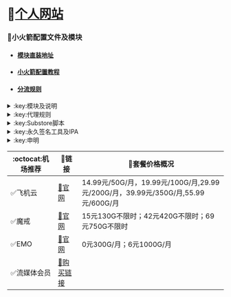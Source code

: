 
# 🔔[个人网站](https://whatshub.top)
### :rocket:小火箭配置文件及模块    
* #### [模块直装地址](https://whatshub.top/shadowrocket)
* #### [小火箭配置教程](https://whatshub.top/manual)
* #### [分流规则](https://whatshub.top/rule)
<details>
   <summary>:key:模块及说明</summary>    
   
* #### :bell::bell::bell:小火箭模块建议搭配[基础配置文件](https://whatshub.top/config/shadowrocket_basic.conf)使用，避免冗余  
* #### ！！！若某个模块时而生效时而失效，请检查其他模块的主机名前是否添加了%APPEND%，没有添加会导致导致其他模块失效。本仓库模块均添加了%APPEND%



  
|:octocat:模块|:link:链接|:pushpin:说明|
|--|--|--|
|:white_check_mark:4in1|[:link:链接地址](https://whatshub.top/module/4in1.module)|模块合集
|:white_check_mark:去广告|[:link:链接地址](https://whatshub.top/module/startingad.module)|去广告
|:white_check_mark:去广告mix|[:link:链接地址](https://whatshub.top/module/adultra.module)|去广告mix
|:white_check_mark:去广告mix+|[:link:链接地址](https://whatshub.top/module/adultraplus.module)|去广告mix+
|:white_check_mark:accuweather解锁|[:link:链接地址](https://whatshub.top/module/accu.module)|天气app
|:white_check_mark:alarmy|[:link:链接地址](https://whatshub.top/module/alarmy.module)|使命闹钟
|:white_check_mark:aloha|[:link:链接地址](https://whatshub.top/module/aloha.module)|VPN隐私浏览器
|:white_check_mark:爱美剧|[:link:链接地址](https://whatshub.top/module/amj.module)|影视app 去广告+解锁部分会员功能
|:white_check_mark:Background Eraser|[:link:链接地址](https://whatshub.top/module/aosoft.module)|抠图app
|:white_check_mark:appraven|[:link:链接地址](https://whatshub.top/module/appraven.module)|应用市场
|:white_check_mark:audiomack|[:link:链接地址](https://whatshub.top/module/audiomack.module)|音乐相关app
|:white_check_mark:b612相机|[:link:链接地址](https://whatshub.top/module/b612.module)|相机编辑app
|:white_check_mark:百度云倍速|[:link:链接地址](https://whatshub.top/module/baiducloud.sgmodule)|百度云倍率播放
|:white_check_mark:白描|[:link:链接地址](https://whatshub.top/module/baimiao.module)|OCR扫描app
|:white_check_mark:bazaart|[:link:链接地址](https://whatshub.top/module/bazaart.module)|照片编辑
|:white_check_mark:布丁锁屏|[:link:链接地址](https://whatshub.top/module/bdsp.module)|桌面美化类
|:white_check_mark:bedtime fan|[:link:链接地址](https://whatshub.top/module/bedtime-fan.module)|助眠app
|:white_check_mark:bilibili HD|[:link:链接地址](https://whatshub.top/module/bili.module)|哔哩高清解锁
|:white_check_mark:bilibili NoAD|[:link:链接地址](https://whatshub.top/module/biliad.module)|bilibili去广告
|:white_check_mark:波点音乐|[:link:链接地址](https://whatshub.top/module/Bodian.module)|波点音乐去广告
|:white_check_mark:BOOM|[:link:链接地址](https://whatshub.top/module/boom.module)|音乐均衡器
|:white_check_mark:boxjs|[:link:链接地址](https://whatshub.top/module/boxjs.sgmodule)|含签到脚本
|:white_check_mark:财新文章解锁|[:link:链接地址](https://whatshub.top/module/caixin.module)|财新会员
|:white_check_mark:彩云天气|[:link:链接地址](https://whatshub.top/module/caiyun.module)|彩云天气SVIP
|:white_check_mark:计算器HD|[:link:链接地址](https://whatshub.top/module/calculator.module)|计算器HD会员
|:white_check_mark:扫描全能王|[:link:链接地址](https://whatshub.top/module/camscanner.sgmodule)|扫描全能王会员
|:white_check_mark:克拉壁纸|[:link:链接地址](https://whatshub.top/module/clarity.module)|桌面美化类
|:white_check_mark:colorwidgets|[:link:链接地址](https://whatshub.top/module/colorwidgets.module)|桌面小组件
|:white_check_mark:dailyyoga|[:link:链接地址](https://whatshub.top/module/dailyyoga.module)|每日瑜伽
|:white_check_mark:大蓝鲸|[:link:链接地址](https://whatshub.top/module/dalanjing.module)|视听互动
|:white_check_mark:darkroom|[:link:链接地址](https://whatshub.top/module/darkroom.module)|照片编辑
|:white_check_mark:读书笔记|[:link:链接地址](https://whatshub.top/module/dsbj.module)|笔记类
|:white_check_mark:第一弹|[:link:链接地址](https://whatshub.top/module/dyd.module)|二次元游戏综合社区
|:white_check_mark:儿哥点点|[:link:链接地址](https://whatshub.top/module/egdd.module)|幼儿类
|:white_check_mark:ellabook|[:link:链接地址](https://whatshub.top/module/ellabook.module)|幼儿类
|:white_check_mark:emby|[:link:链接地址](https://whatshub.top/module/emby.sgmodule)|Emby解锁
|:white_check_mark:emmo|[:link:链接地址](https://whatshub.top/module/emmo.module)|笔记类
|:white_check_mark:fabulous|[:link:链接地址](https://whatshub.top/module/fabulous.module)|健康类
|:white_check_mark:番茄小说|[:link:链接地址](https://whatshub.top/module/fanqie.module)|番茄小说去广告
|:white_check_mark:fantastical|[:link:链接地址](https://whatshub.top/module/fantastical.module)|日历类
|:white_check_mark:fimo|[:link:链接地址](https://whatshub.top/module/fimo.module)|相机类
|:white_check_mark:grammarly|[:link:链接地址](https://whatshub.top/module/grammarly.module)|外语类
|:white_check_mark:grow|[:link:链接地址](https://whatshub.top/module/grow.module)|健康类
|:white_check_mark:烘焙小屋|[:link:链接地址](https://whatshub.top/module/hbxw.module)|食谱类
|:white_check_mark:京东历史价格|[:link:链接地址](https://whatshub.top/module/HistoryPrice.sgmodule)|展开商品名查看历史价格
|:white_check_mark:海豚记账本|[:link:链接地址](https://whatshub.top/module/htjzb.module)|账目类
|:white_check_mark:hyperweb|[:link:链接地址](https://whatshub.top/module/hyperweb.module)|多合一浏览器扩展
|:white_check_mark:ilovepdf|[:link:链接地址](https://whatshub.top/module/ilovepdf.module)|PDF编辑
|:white_check_mark:imuseum|[:link:链接地址](https://whatshub.top/module/imuseum.module)|艺术类
|:white_check_mark:invideo|[:link:链接地址](https://whatshub.top/module/invideo.module)|视频编辑
|:white_check_mark:jibjab|[:link:链接地址](https://whatshub.top/module/jibjab.module)|图片恶搞
|:white_check_mark:句读|[:link:链接地址](https://whatshub.top/module/judou.module)|文学类
|:white_check_mark:kika|[:link:链接地址](https://whatshub.top/module/kika.module)|输入法
|:white_check_mark:酷我音乐|[:link:链接地址](https://whatshub.top/module/kuwo-unlock.sgmodule)|酷我音乐解锁
|:white_check_mark:lightroom|[:link:链接地址](https://whatshub.top/module/lightroom.module)|照片编辑
|:white_check_mark:流利说·阅读|[:link:链接地址](https://whatshub.top/module/lls.module)|外语类
|:white_check_mark:螺蛳大语文|[:link:链接地址](https://whatshub.top/module/lsdyw.module)|学习类
|:white_check_mark:免耽漫画|[:link:链接地址](https://whatshub.top/module/mdmanhua.module)|漫画类
|:white_check_mark:美篇|[:link:链接地址](https://whatshub.top/module/meipian.module)|交友类
|:white_check_mark:meistertask|[:link:链接地址](https://whatshub.top/module/meistertask.module)|任务管理
|:white_check_mark:美图秀秀|[:link:链接地址](https://whatshub.top/module/meituxx.module)|美图秀秀解锁会员
|:white_check_mark:漫画台|[:link:链接地址](https://whatshub.top/module/mht.module)|小程序解锁
|:white_check_mark:mix-camera|[:link:链接地址](https://whatshub.top/module/mix-camera.module)|相机类
|:white_check_mark:马卡龙玩图|[:link:链接地址](https://whatshub.top/module/mklwt.module)|照片编辑
|:white_check_mark:mojo|[:link:链接地址](https://whatshub.top/module/mojo.module)|创意模板
|:white_check_mark:molycam|[:link:链接地址](https://whatshub.top/module/molycam.module)|相机类
|:white_check_mark:musixmatch|[:link:链接地址](https://whatshub.top/module/musixmatch.module)|音乐类
|:white_check_mark:myfitnesspal|[:link:链接地址](https://whatshub.top/module/myfitnesspal.module)|健康类
|:white_check_mark:myplate|[:link:链接地址](https://whatshub.top/module/myplate.module)|健康类
|:white_check_mark:netflix_rating|[:link:链接地址](https://whatshub.top/module/netflix_rating.sgmodule)|奈飞显示豆瓣评分
|:white_check_mark:nicegram|[:link:链接地址](https://whatshub.top/module/nicegram.module)|nicegram会员解锁
|:white_check_mark:notability|[:link:链接地址](https://whatshub.top/module/notability.module)|笔记类
|:white_check_mark:Now冥想|[:link:链接地址](https://whatshub.top/module/now.module)|助眠app
|:white_check_mark:奶由壁纸|[:link:链接地址](https://whatshub.top/module/nybz.module)|桌面美化类
|:white_check_mark:oldroll|[:link:链接地址](https://whatshub.top/module/oldroll.module)|相机类
|:white_check_mark:peak|[:link:链接地址](https://whatshub.top/module/peak.module)|益智类
|:white_check_mark:配音秀|[:link:链接地址](https://whatshub.top/module/peiyinxiu.module)|配音
|:white_check_mark:photomath|[:link:链接地址](https://whatshub.top/module/photomath.module)|学习类
|:white_check_mark:photoshop Express|[:link:链接地址](https://whatshub.top/module/photoshop.module)|PS
|:white_check_mark:piccollage|[:link:链接地址](https://whatshub.top/module/piccollage.module)|照片编辑
|:white_check_mark:picsart|[:link:链接地址](https://whatshub.top/module/picsart.module)|照片编辑
|:white_check_mark:pillow|[:link:链接地址](https://whatshub.top/module/pillow.module)|健康类
|:white_check_mark:pixelcut|[:link:链接地址](https://whatshub.top/module/pixelcut.module)|照片编辑
|:white_check_mark:pocket lists|[:link:链接地址](https://whatshub.top/module/pocketlists.module)|口袋清单
|:white_check_mark:polarr|[:link:链接地址](https://whatshub.top/module/polarr.module)|照片编辑
|:white_check_mark:皮皮虾|[:link:链接地址](https://whatshub.top/module/ppx.module)|皮皮虾去广告
|:white_check_mark:起伏|[:link:链接地址](https://whatshub.top/module/qifu.module)|助眠app
|:white_check_mark:七猫小说|[:link:链接地址](https://whatshub.top/module/qmxs.module)|七猫小说解锁
|:white_check_mark:多重搜索|[:link:链接地址](https://whatshub.top/module/multisearch.module)|使用方法见模块说明
|:white_check_mark:人人视频|[:link:链接地址](https://whatshub.top/module/rrsp.module)|人人视频/多多视频去广告
|:white_check_mark:时光手账|[:link:链接地址](https://whatshub.top/module/sgsz.module)|笔记类
|:white_check_mark:shadowlinkVPN|[:link:链接地址](https://whatshub.top/module/shadowlinkVPN.module)|解锁VIP节点
|:white_check_mark:smallpdf|[:link:链接地址](https://whatshub.top/module/smallpdf.module)|PDF编辑
|:white_check_mark:石墨文档|[:link:链接地址](https://whatshub.top/module/smwd.module)|石墨文档解锁
|:white_check_mark:少年得到|[:link:链接地址](https://whatshub.top/module/sndd.module)|少年得到解锁
|:white_check_mark:soundcloud|[:link:链接地址](https://whatshub.top/module/soundcloud.module)|解锁soundcloud Go+
|:white_check_mark:spotify|[:link:链接地址](https://whatshub.top/module/spotifyVIP.module)|spotify 部分解锁 不能设置超高音质
|:white_check_mark:去开屏广告|[:link:链接地址](https://whatshub.top/module/startingad.module)|去开屏广告
|:white_check_mark:substore|[:link:链接地址](https://whatshub.top/module/substore.sgmodule)|订阅节点过滤/整合/修改/同步
|:white_check_mark:symbolab|[:link:链接地址](https://whatshub.top/module/symbolab.module)|数学解答
|:white_check_mark:tangerine|[:link:链接地址](https://whatshub.top/module/tangerine.module)|银行类
|:white_check_mark:tenpercent|[:link:链接地址](https://whatshub.top/module/tenpercent.module)|健康类
|:white_check_mark:迅雷|[:link:链接地址](https://whatshub.top/module/thunder.module)|迅雷会员
|:white_check_mark:tok cam|[:link:链接地址](https://whatshub.top/module/tokcam.module)|相机类
|:white_check_mark:图图记账|[:link:链接地址](https://whatshub.top/module/tutu.module)|账目类
|:white_check_mark:vista看天下|[:link:链接地址](https://whatshub.top/module/vista.module)|vista看天下会员
|:white_check_mark:vsco|[:link:链接地址](https://whatshub.top/module/vsco.module)|照片编辑
|:white_check_mark:wallcraft|[:link:链接地址](https://whatshub.top/module/wallcraft.module)|桌面美化类
|:white_check_mark:豌豆清单|[:link:链接地址](https://whatshub.top/module/wdqd.module)|清单类
|:white_check_mark:微信公众号去广告|[:link:链接地址](https://whatshub.top/module/wechatad.module)|微信公众号去广告
|:white_check_mark:微博去广告|[:link:链接地址](https://whatshub.top/module/weiboad.module)|微博去广告
|:white_check_mark:workout for women|[:link:链接地址](https://whatshub.top/module/wfw.module)|健康类
|:white_check_mark:widgetsmith|[:link:链接地址](https://whatshub.top/module/widgetsmith.module)|小组件
|:white_check_mark:万能变声器|[:link:链接地址](https://whatshub.top/module/wnbsq.module)|万能变声器
|:white_check_mark:网易蜗牛读书|[:link:链接地址](https://whatshub.top/module/wnds.module)|蜗牛读书解锁
|:white_check_mark:WPS|[:link:链接地址](https://whatshub.top/module/WPS.module)|wps解锁会员
|:white_check_mark:西窗烛|[:link:链接地址](https://whatshub.top/module/xcz.module)|西窗烛解锁
|:white_check_mark:小影|[:link:链接地址](https://whatshub.top/module/xiaoying.module)|小影解锁
|:white_check_mark:香蕉视频|[:link:链接地址](https://whatshub.top/module/xjsp.module)|不知道
|:white_check_mark:xmind思维导图|[:link:链接地址](https://whatshub.top/module/xmind.module)|xmind思维导图解锁
|:white_check_mark:喜马拉雅去广告|[:link:链接地址](https://whatshub.top/module/xmlyad.module)|喜马拉雅去广告
|:white_check_mark:小习惯|[:link:链接地址](https://whatshub.top/module/xxg.module)|自律类
|:white_check_mark:新语听书|[:link:链接地址](https://whatshub.top/module/xyts.module)|阅读类
|:white_check_mark:有道云笔记|[:link:链接地址](https://whatshub.top/module/ydybj.module)|有道云笔记解锁
|:white_check_mark:亦飞GIF|[:link:链接地址](https://whatshub.top/module/yifeigif.module)|照片编辑
|:white_check_mark:一甜相机|[:link:链接地址](https://whatshub.top/module/yitian.module)|一甜相机解锁
|:white_check_mark:一言|[:link:链接地址](https://whatshub.top/module/yiyan.module)|一言解锁
|:white_check_mark:云听|[:link:链接地址](https://whatshub.top/module/yunting.module)|云听解锁
|:white_check_mark:语文趣配音|[:link:链接地址](https://whatshub.top/module/ywqpy.module)|配音类
|:white_check_mark:斑马海报|[:link:链接地址](https://whatshub.top/module/zebra.module)|设计类
|:white_check_mark:知乎去广告|[:link:链接地址](https://whatshub.top/module/ZhihuBlock.sgmodule)|知乎去广告
|:white_check_mark:知乎优化|[:link:链接地址](https://whatshub.top/module/ZhihuOpt.sgmodule)|知乎优化
|:white_check_mark:纸条|[:link:链接地址](https://whatshub.top/module/zhitiao.module)|作文素材
|:white_check_mark:指尖时光|[:link:链接地址](https://whatshub.top/module/zjsg.module)|日程管理
|:white_check_mark:知音漫客|[:link:链接地址](https://whatshub.top/module/zymk.module)|知音漫客解锁
|:white_check_mark:Spotify歌词翻译|[:link:链接地址](https://whatshub.top/module/spotify_lyric.module)|需申请百度翻译API 教程在模块内
|:white_check_mark:NFC门禁卡公交卡|[:link:链接地址](https://whatshub.top/module/nfc.module)|NFC功能类
|:white_check_mark:搜图神器|[:link:链接地址](https://whatshub.top/module/stsq.module)|解锁VIP功能
|:white_check_mark:彩云天气通知任务|[:link:链接地址](https://whatshub.top/module/caiyun_cron.module)|天气通知，需搭配BOXJS使用
|:white_check_mark:Calm解锁|[:link:链接地址](https://whatshub.top/module/calm.module)|健康类
|:white_check_mark:HTTPS抓包|[:link:链接地址](https://whatshub.top/module/https.module)|抓包工具
|:white_check_mark:SSA丝社|[:link:链接地址](https://whatshub.top/module/ssa.module)|不知道
|:white_check_mark:小小优趣|[:link:链接地址](https://whatshub.top/module/xxyq.module)|儿童类
|:white_check_mark:幻影相册|[:link:链接地址](https://whatshub.top/module/hyxc.module)|照片编辑
|:white_check_mark:精塾国学|[:link:链接地址](https://whatshub.top/module/jsgx.module)|学习类
|:white_check_mark:PrettyUp|[:link:链接地址](https://whatshub.top/module/prettyup.module)|视频美化
|:white_check_mark:微博lite去广告|[:link:链接地址](https://whatshub.top/module/weibolitead.module)|微博轻享版去广告
|:white_check_mark:BILI自动地区|[:link:链接地址](https://whatshub.top/module/bili-region.module)|bili自动地区
|:white_check_mark:CUBOX|[:link:链接地址](https://whatshub.top/module/cubox.sgmodule)|文件收集整理
|:white_check_mark:pandora|[:link:链接地址](https://whatshub.top/module/pandora.module)|订阅管理
|:white_check_mark:微信阅读积分兑换|[:link:链接地址](https://whatshub.top/module/wechatread.module)|请查阅脚本内教程
|:white_check_mark:来音智能陪练|[:link:链接地址](https://whatshub.top/module/ly.module)|音乐训练
|:white_check_mark:熊掌记|[:link:链接地址](https://whatshub.top/module/xzj.module)|笔记类
|:white_check_mark:如期|[:link:链接地址](https://whatshub.top/module/rq.module)|扫码
|:white_check_mark:CEO周课|[:link:链接地址](https://whatshub.top/module/ceo.module)|CEO周课
|:white_check_mark:Fileball|[:link:链接地址](https://whatshub.top/module/fileball.module)|文件管理
|:white_check_mark:1blocker|[:link:链接地址](https://whatshub.top/module/1blocker.module)|浏览器广告屏蔽
|:white_check_mark:AI换脸秀|[:link:链接地址](https://whatshub.top/module/ai.module)|换脸app
|:white_check_mark:proknockout|[:link:链接地址](https://whatshub.top/module/proknockout.module)|P图
|:white_check_mark:青柠海报|[:link:链接地址](https://whatshub.top/module/qnhb.module)|海报设计
|:white_check_mark:Faintv|[:link:链接地址](https://whatshub.top/module/faintv.module)|视频类
|:white_check_mark:微信听书|[:link:链接地址](https://whatshub.top/module/wxts.module)|听书
|:white_check_mark:人民日报去广告|[:link:链接地址](https://whatshub.top/module/rmrb.module)|人民日报
|:white_check_mark:爱企查|[:link:链接地址](https://whatshub.top/module/aqc.module)|爱企查
|:white_check_mark:微信读书免费卡解锁|[:link:链接地址](https://whatshub.top/module/wxds.module)|阅读类
|:white_check_mark:chic|[:link:链接地址](https://whatshub.top/module/chic.module)|相机类
|:white_check_mark:有道词典|[:link:链接地址](https://whatshub.top/module/ydcd.module)|翻译类
|:white_check_mark:一路听天下|[:link:链接地址](https://whatshub.top/module/ylttx.module)|一路听天下
|:white_check_mark:网速测试大师|[:link:链接地址](https://whatshub.top/module/wscsds.module)|测速
|:white_check_mark:网速管家|[:link:链接地址](https://whatshub.top/module/wsgj.module)|测速
|:white_check_mark:EFEKT美易|[:link:链接地址](https://whatshub.top/module/efekt.module)|视频特效
|:white_check_mark:WPS稻壳会员|[:link:链接地址](https://whatshub.top/module/doc.module)|文档编辑
|:white_check_mark:米克锁屏|[:link:链接地址](https://whatshub.top/module/mksp.module)|桌面美化
|:white_check_mark:阿布睡前故事|[:link:链接地址](https://whatshub.top/module/absqgs.module)|儿童类
|:white_check_mark:collart|[:link:链接地址](https://whatshub.top/module/collart.module)|照片编辑
|:white_check_mark:博商小麦|[:link:链接地址](https://whatshub.top/module/bsxm.module)|学习类
|:white_check_mark:MEMRISE|[:link:链接地址](https://whatshub.top/module/memrise.module)|外语学习
|:white_check_mark:堆糖|[:link:链接地址](https://whatshub.top/module/duitang.module)|桌面美化
|:white_check_mark:Flomo|[:link:链接地址](https://whatshub.top/module/flomo.module)|笔记类
|:white_check_mark:APTV|[:link:链接地址](https://whatshub.top/module/aptv.module)|文件存储
|:white_check_mark:香哈菜谱大全|[:link:链接地址](https://whatshub.top/module/cp.module)|菜谱
|:white_check_mark:长相思|[:link:链接地址](https://whatshub.top/module/cxs.module)|学习类
|:white_check_mark:电子请柬制作|[:link:链接地址](https://whatshub.top/module/dzqj.module)|设计类
|:white_check_mark:黄油相机|[:link:链接地址](https://whatshub.top/module/hyxj.module)|相机类
|:white_check_mark:Lingokids|[:link:链接地址](https://whatshub.top/module/lingokids.module)|幼儿学习类
|:white_check_mark:百度文库|[:link:链接地址](https://whatshub.top/module/bdwk.module)|阅读权限解锁
|:white_check_mark:Craft|[:link:链接地址](https://whatshub.top/module/craft.module)|文档类
|:white_check_mark:Panda小组件|[:link:链接地址](https://whatshub.top/module/panda.module)|桌面美化
|:white_check_mark:Keep|[:link:链接地址](https://whatshub.top/module/keep.module)|健身类
|:white_check_mark:Documents|[:link:链接地址](https://whatshub.top/module/documents.module)|文件管理
|:white_check_mark:Planny|[:link:链接地址](https://whatshub.top/module/planny.module)|任务计划
|:white_check_mark:Ego Reader|[:link:链接地址](https://whatshub.top/module/ego.module)|RSS阅读器
|:white_check_mark:极速扫描仪|[:link:链接地址](https://whatshub.top/module/jssmy.module)|扫描
|:white_check_mark:指尖笔记|[:link:链接地址](https://whatshub.top/module/zjbj.module)|笔记
|:white_check_mark:钱迹|[:link:链接地址](https://whatshub.top/module/qj.module)|记账
|:white_check_mark:Agenda|[:link:链接地址](https://whatshub.top/module/agenda.module)|笔记
|:white_check_mark:即刻运动|[:link:链接地址](https://whatshub.top/module/agenda.module)|健身类
|:white_check_mark:Day One|[:link:链接地址](https://whatshub.top/module/dayone.module)|日记类
|:white_check_mark:Usage|[:link:链接地址](https://whatshub.top/module/usage.module)|小组件
|:white_check_mark:谜底时钟|[:link:链接地址](https://whatshub.top/module/mdsz.module)|日历小组件
|:white_check_mark:MoneyThings|[:link:链接地址](https://whatshub.top/module/moneythings.module)|钱包类
|:white_check_mark:手机扫描仪|[:link:链接地址](https://whatshub.top/module/sjsmy.module)|扫描
|:white_check_mark:Sorted|[:link:链接地址](https://whatshub.top/module/sorted.module)|日历
|:white_check_mark:尽简衣橱|[:link:链接地址](https://whatshub.top/module/jjyc.module)|衣橱管理
|:white_check_mark:看理想|[:link:链接地址](https://whatshub.top/module/klx.module)|媒体类
|:white_check_mark:目标地图|[:link:链接地址](https://whatshub.top/module/mbdt.module)|任务管理类
|:white_check_mark:拼图酱|[:link:链接地址](https://whatshub.top/module/ptj.module)|图片编辑
|:white_check_mark:向日葵阅读|[:link:链接地址](https://whatshub.top/module/xrk.module)|阅读类
|:white_check_mark:卡片日记|[:link:链接地址](https://whatshub.top/module/kprj.module)|日记类
|:white_check_mark:莉景天气|[:link:链接地址](https://whatshub.top/module/ljtq.module)|天气类
|:white_check_mark:Motivation|[:link:链接地址](https://whatshub.top/module/motivation.module)|组件类
|:white_check_mark:PDF Viewer|[:link:链接地址](https://whatshub.top/module/pdfviewer.module)|文档编辑
|:white_check_mark:Percento|[:link:链接地址](https://whatshub.top/module/percento.module)|账目管理
|:white_check_mark:Pixelance|[:link:链接地址](https://whatshub.top/module/pixelance.module)|图片编辑
|:white_check_mark:Retake|[:link:链接地址](https://whatshub.top/module/retake.module)|照片修复
|:white_check_mark:色采|[:link:链接地址](https://whatshub.top/module/sc.module)|图片编辑
|:white_check_mark:闪萌表情|[:link:链接地址](https://whatshub.top/module/smbq.module)|表情类
|:white_check_mark:音频剪辑|[:link:链接地址](https://whatshub.top/module/ypjj.module)|音频剪辑
|:white_check_mark:Varlens|[:link:链接地址](https://whatshub.top/module/varlens.module)|相机类
|:white_check_mark:一木记账|[:link:链接地址](https://whatshub.top/module/ymjz.module)|记账类
|:white_check_mark:Drafts|[:link:链接地址](https://whatshub.top/module/drafts.module)|文档编辑类
|:white_check_mark:叮叮水印相机|[:link:链接地址](https://whatshub.top/module/ddsyxj.module)|相机类
|:white_check_mark:Emote|[:link:链接地址](https://whatshub.top/module/emote.module)|表情类
|:white_check_mark:灵敢足迹|[:link:链接地址](https://whatshub.top/module/lgzj.module)|旅行类
|:white_check_mark:7分钟HIIT运动|[:link:链接地址](https://whatshub.top/module/seven.module)|健康类
|:white_check_mark:私密相册管家|[:link:链接地址](https://whatshub.top/module/smxcgj.module)|相册
|:white_check_mark:FitnessView|[:link:链接地址](https://whatshub.top/module/fnv.module)|健康类
|:white_check_mark:TODO清单|[:link:链接地址](https://whatshub.top/module/todo.module)|计划任务类
|:white_check_mark:淘票票评分|[:link:链接地址](https://whatshub.top/module/tpp.module)|支付宝内淘票票评分
|:white_check_mark:天天豆|[:link:链接地址](https://whatshub.top/module/ttd.module)|日记类
|:white_check_mark:咖映|[:link:链接地址](https://whatshub.top/module/ky.module)|直播类
|:white_check_mark:VCUS|[:link:链接地址](https://whatshub.top/module/vcus.module)|视频编辑
|:white_check_mark:傲软PDF编辑|[:link:链接地址](https://whatshub.top/module/arpdfbj.module)|PDF编辑
|:white_check_mark:傲软投屏|[:link:链接地址](https://whatshub.top/module/artp.module)|投屏
|:white_check_mark:幻休|[:link:链接地址](https://whatshub.top/module/hx.module)|助眠APP
|:white_check_mark:绘影字幕|[:link:链接地址](https://whatshub.top/module/hyzm.module)|字幕app
|:white_check_mark:汇中考|[:link:链接地址](https://whatshub.top/module/hzk.module)|学习类
|:white_check_mark:iScreen|[:link:链接地址](https://whatshub.top/module/iscreen.module)|桌面美化类
|:white_check_mark:小组件盒子|[:link:链接地址](https://whatshub.top/module/xzjhz.module)|桌面美化类
|:white_check_mark:佐糖|[:link:链接地址](https://whatshub.top/module/zt.module)|图片处理
|:white_check_mark:飞鱼计划|[:link:链接地址](https://whatshub.top/module/fyjh.module)|生活记录工具
|:white_check_mark:过期啦|[:link:链接地址](https://whatshub.top/module/gql.module)|保质期提醒
|:white_check_mark:乃糖小组件|[:link:链接地址](https://whatshub.top/module/nt.module)|桌面美化类
|:white_check_mark:一书一课|[:link:链接地址](https://whatshub.top/module/ysyk.module)|学习类
|:white_check_mark:充电助手|[:link:链接地址](https://whatshub.top/module/cdzs.module)|电池助手
|:white_check_mark:电视家|[:link:链接地址](https://whatshub.top/module/dsj.module)|视频媒体
|:white_check_mark:Endel|[:link:链接地址](https://whatshub.top/module/endel.module)|助眠类
|:white_check_mark:格至日记|[:link:链接地址](https://whatshub.top/module/gzrj.module)|日记类
|:white_check_mark:高德地图去广告|[:link:链接地址](https://whatshub.top/module/gddt.module)|地图
|:white_check_mark:好事发生|[:link:链接地址](https://whatshub.top/module/hsfs.module)|日记类
|:white_check_mark:简讯|[:link:链接地址](https://whatshub.top/module/jianxun.module)|阅读类
|:white_check_mark:可拍|[:link:链接地址](https://whatshub.top/module/kepai.module)|视频编辑
|:white_check_mark:Lifeviewer|[:link:链接地址](https://whatshub.top/module/lifeviewer.module)|视频编辑
|:white_check_mark:Relens|[:link:链接地址](https://whatshub.top/module/relens.module)|相机类
|:white_check_mark:Vivacut|[:link:链接地址](https://whatshub.top/module/vivacut.module)|视频编辑
|:white_check_mark:Watchout|[:link:链接地址](https://whatshub.top/module/watchout.module)|桌面美化
|:white_check_mark:无痕去水印|[:link:链接地址](https://whatshub.top/module/whqsy.module)|图片编辑
|:white_check_mark:一键换脸|[:link:链接地址](https://whatshub.top/module/yjhl.module)|图片编辑
|:white_check_mark:Styleart|[:link:链接地址](https://whatshub.top/module/styleart.module)|图片编辑
|:white_check_mark:7动|[:link:链接地址](https://whatshub.top/module/7dong.module)|健身类
|:white_check_mark:生活指数定时提醒|[:link:链接地址](https://whatshub.top/module/lifeindex.module)|生活提醒
|:white_check_mark:油价提醒|[:link:链接地址](https://whatshub.top/module/oil.module)|油价提醒
|:white_check_mark:海报工厂|[:link:链接地址](https://whatshub.top/module/hbgc.module)|图片编辑
|:white_check_mark:我的番茄|[:link:链接地址](https://whatshub.top/module/wdfq.module)|时间管理
|:white_check_mark:FoMz|[:link:链接地址](https://whatshub.top/module/fomz.module)|相机类
|:white_check_mark:日杂相机|[:link:链接地址](https://whatshub.top/module/rzxj.module)|相机类
|:white_check_mark:古诗词大全|[:link:链接地址](https://whatshub.top/module/gscdq.module)|学习类
|:white_check_mark:Mondly|[:link:链接地址](https://whatshub.top/module/mondly.module)|外语学习类
|:white_check_mark:猫头鹰文件|[:link:链接地址](https://whatshub.top/module/mtywj.module)|文件管理
|:white_check_mark:YouTube去广告|[:link:链接地址](https://whatshub.top/module/YouTubeAd.sgmodule)|画中画，后台播放
|:white_check_mark:汉堡儿童故事|[:link:链接地址](https://whatshub.top/module/hbetgs.module)|早教类
|:white_check_mark:iconKiller|[:link:链接地址](https://whatshub.top/module/iconkiller.module)|更改ios图标
|:white_check_mark:一寸证件照|[:link:链接地址](https://whatshub.top/module/yczjz.module)|证件照
|:white_check_mark:中华诗词库|[:link:链接地址](https://whatshub.top/module/zhsck.module)|学习类
|:white_check_mark:字体册|[:link:链接地址](https://whatshub.top/module/ztc.module)|系统美化
|:white_check_mark:配音|[:link:链接地址](https://whatshub.top/module/peiyin.module)|配音app
|:white_check_mark:AdGuard|[:link:链接地址](https://whatshub.top/module/adguard.module)|去广告app
|:white_check_mark:阿里云盘签到|[:link:链接地址](https://whatshub.top/module/aliyun.module)|阿里云盘签到




* 如无必要 请勿更新解锁app
</details>
<details>
  <summary>:key:代理规则</summary>  

|:octocat:规则|:link:链接|
|--|--|
|:white_check_mark:ASN-China|[:link:链接地址](https://whatshub.top/rule/ASN-CN.list)
|:white_check_mark:ASN-轻量|[:link:链接地址](https://whatshub.top/rule/ASN-lite.list)
|:white_check_mark:ChinaIPs|[:link:链接地址](https://whatshub.top/rule/IPs-CN.list)
|:white_check_mark:人工智能|[:link:链接地址](https://whatshub.top/rule/ai.list)
|:white_check_mark:去广告|[:link:链接地址](https://whatshub.top/rule/AdvertisingLite.list)
|:white_check_mark:Anti-AD|[:link:链接地址](https://whatshub.top/rule/AntiAD.list)
|:white_check_mark:微软服务|[:link:链接地址](https://whatshub.top/rule/Microsoft.list)
|:white_check_mark:苹果服务|[:link:链接地址](https://whatshub.top/rule/Apple.list)
|:white_check_mark:AppStore|[:link:链接地址](https://whatshub.top/rule/AppStore.list)
|:white_check_mark:Telegram|[:link:链接地址](https://whatshub.top/rule/Telegram.list)
|:white_check_mark:微博|[:link:链接地址](https://whatshub.top/rule/Weibo.list)
|:white_check_mark:微信|[:link:链接地址](https://whatshub.top/rule/WeChat.list)
|:white_check_mark:Twitter|[:link:链接地址](https://whatshub.top/rule/Twitter.list)
|:white_check_mark:Spotify|[:link:链接地址](https://whatshub.top/rule/Spotify.list)
|:white_check_mark:PayPal|[:link:链接地址](https://whatshub.top/rule/PayPal.list)
|:white_check_mark:FaceBook|[:link:链接地址](https://whatshub.top/rule/Facebook.list)
|:white_check_mark:Reddit|[:link:链接地址](https://whatshub.top/rule/Reddit.list)
|:white_check_mark:Discord|[:link:链接地址](https://whatshub.top/rule/Discord.list)
|:white_check_mark:YouTube|[:link:链接地址](https://whatshub.top/rule/YouTube.list)
|:white_check_mark:YouTubeMusic|[:link:链接地址](https://whatshub.top/rule/YouTubeMusic.list)
|:white_check_mark:Netflix|[:link:链接地址](https://whatshub.top/rule/Netflix.list)
|:white_check_mark:Disney|[:link:链接地址](https://whatshub.top/rule/Disney.list)
|:white_check_mark:BiliBili|[:link:链接地址](https://whatshub.top/rule/BiliBili.list)
|:white_check_mark:国内媒体|[:link:链接地址](https://whatshub.top/rule/ChinaMedia.list)
|:white_check_mark:国外媒体|[:link:链接地址](https://whatshub.top/rule/ProxyMedia.list)
|:white_check_mark:Google|[:link:链接地址](https://whatshub.top/rule/Google.list)
|:white_check_mark:OneDrive|[:link:链接地址](https://whatshub.top/rule/OneDrive.list)
|:white_check_mark:AppleMusic|[:link:链接地址](https://whatshub.top/rule/AppleMusic.list)
|:white_check_mark:Line|[:link:链接地址](https://whatshub.top/rule/Line.list)
|:white_check_mark:TikTok|[:link:链接地址](https://whatshub.top/rule/TikTok.list)
|:white_check_mark:Cloudflare|[:link:链接地址](https://whatshub.top/rule/Cloudflare.list)
|:white_check_mark:维基百科|[:link:链接地址](https://whatshub.top/rule/Wikipedia.list)
|:white_check_mark:BBC|[:link:链接地址](https://whatshub.top/rule/BBC.list)
|:white_check_mark:亚马逊|[:link:链接地址](https://whatshub.top/rule/Amazon.list)
|:white_check_mark:Instagram|[:link:链接地址](https://whatshub.top/rule/Instagram.list)
|:white_check_mark:Whatsapp|[:link:链接地址](https://whatshub.top/rule/Whatsapp.list)
|:white_check_mark:巴哈姆特|[:link:链接地址](https://whatshub.top/rule/Bahamut.list)
|:white_check_mark:HBO|[:link:链接地址](https://whatshub.top/rule/HBO.list)
|:white_check_mark:Fox|[:link:链接地址](https://whatshub.top/rule/Fox.list)
|:white_check_mark:Hulu|[:link:链接地址](https://whatshub.top/rule/Hulu.list)
|:white_check_mark:KKBOX|[:link:链接地址](https://whatshub.top/rule/KKBOX.list)
|:white_check_mark:TIDAL|[:link:链接地址](https://whatshub.top/rule/TIDAL.list)
|:white_check_mark:TVB|[:link:链接地址](https://whatshub.top/rule/TVB.list)
|:white_check_mark:Emby|[:link:链接地址](https://whatshub.top/rule/Emby.list)
|:white_check_mark:网易云音乐|[:link:链接地址](https://whatshub.top/rule/NetEaseMusic.list)
|:white_check_mark:GitHub|[:link:链接地址](https://whatshub.top/rule/GitHub.list)
|:white_check_mark:Dropbox|[:link:链接地址](https://whatshub.top/rule/Dropbox.list)
|:white_check_mark:Duckduckgo|[:link:链接地址](https://whatshub.top/rule/Duckduckgo.list)
|:white_check_mark:国外代理|[:link:链接地址](https://whatshub.top/rule/Proxy.list)
|:white_check_mark:国内直连|[:link:链接地址](https://whatshub.top/rule/China.list)


</details>


<details>
  <summary>:key:Substore脚本</summary>  
  
|:octocat:Sub-Store脚本|:link:链接|:pushpin:操作说明|
|--|--|--|
|:white_check_mark:脚本操作：重命名|[:link:链接地址](https://raw.githubusercontent.com/qwerzl/rename.js/main/rename.js#input=zh&output=zh&airport=你需要的机场名)|SubStore-订阅编辑-添加操作-脚本操作-粘贴链接（自行修改自己的机场名）
|:white_check_mark:脚本过滤：筛选80 443端口|[:link:链接地址](https://raw.githubusercontent.com/deezertidal/private/main/port-filter.js)|SubStore-订阅编辑-添加操作-脚本过滤-粘贴链接
|:white_check_mark:脚本过滤：筛选80,443，vmess,ws节点(免流节点)|[:link:链接地址](https://raw.githubusercontent.com/deezertidal/private/main/nodes-filter.js)|SubStore-订阅编辑-添加操作-脚本过滤-粘贴链接
|:white_check_mark:脚本操作：修改host混淆|[:link:链接地址](https://raw.githubusercontent.com/deezertidal/private/main/vmess-host.js)|SubStore-订阅编辑-添加操作-脚本操作-粘贴链接（自行修改参数）
</details>


<details>
  <summary>:key:永久签名工具及IPA</summary>  
  
|:octocat:签名工具|:link:链接|:pushpin:操作说明|
|--|--|--|
|:white_check_mark:TrollStore 永久签名|[:link:教程](https://github.com/deezertidal/shadowrocket-rules/blob/main/TrollStore.MD)|支持iOS14.0-15.4.1
|:white_check_mark:Youtube.ipa|[:link:链接地址](https://github.com/qnblackcat/uYouPlus/releases/download/v18.08.1-2.3.1/uYouPlus_18.08.1_2.3.1.ipa)|去广告 后台播放音乐 画中画
|:white_check_mark:微信双开.ipa|[:link:链接地址](https://github.com/zwf234/WeChat/releases)|双开
|:white_check_mark:Appstore++|[:link:链接地址](https://ipa.store/2886.html)|降级工具
|:white_check_mark:Tiktok.ipa|[:link:链接地址](https://drive.google.com/file/d/1XMbpcMiv2yYEw6ApYG8sCL9oGNbPpcJ5/view?usp=drivesdk)|内置换区功能
|:white_check_mark:No homebar|[:link:链接地址](https://appdb.to/app/cydia/1900001061)|隐藏屏幕底部横条
|:white_check_mark:Trollspeed.ipa|[:link:链接地址](https://drive.google.com/file/d/17HIcHpiclJnFi_pAVpc71rTsDAL3JKCn/view)|显示网速
|:white_check_mark:其他.ipa|[:link:链接地址](https://appdb.to/search/?type=cydia)，[:link:链接地址](https://ipa.store)|

</details>





 <details>
  <summary>:key:申明</summary>
:warning:免责声明：

* 本项目涉及的任何解锁和解密分析脚本仅用于资源共享和学习研究，不能保证其合法性，准确性，完整性和有效性，请根据情况自行判断.

* 间接使用脚本的任何用户，包括但不限于建立VPS或在某些行为违反国家/地区法律或相关法规的情况下进行传播, 本项目对于由此引起的任何隐私泄漏或其他后果概不负责.

* 请勿将Script项目的任何内容用于商业或非法目的，否则后果自负.

* 如果任何单位或个人认为该项目的脚本可能涉嫌侵犯其权利，则应及时通知并提供身份证明，所有权证明，我们将在收到认证文件后删除相关脚本.

* 对任何脚本问题概不负责，包括但不限于由任何脚本错误导致的任何损失或损害.

* 您必须在下载后的24小时内从计算机或手机中完全删除以上内容.

* 任何以任何方式查看此项目的人或直接或间接使用该Script项目的任何脚本的使用者都应仔细阅读此声明。保留随时更改或补充此免责声明的权利。一旦使用并复制了任何相关脚本或Script项目的规则，则视为您已接受此免责声明.


### 特别感谢：
#### 排名不分先后,如有遗漏请提醒补充：

* [@ddgksf2013](https://github.com/ddgksf2013)

* [@Marol62926](https://github.com/Marol62926)

* [@Tartarus2014](https://github.com/Tartarus2014)

* [@I-am-R-E](https://github.com/I-am-R-E)

* [@yqc007](https://github.com/yqc007)

* [@nzw9314](https://github.com/nzw9314)

* [@Qure](https://github.com/Koolson/Qure)

* [@Orz](https://github.com/Orz-3/mini)

* [@NobyDa](https://github.com/NobyDa)

* [@lhie1](https://github.com/lhie1)

* [@ConnersHua](https://github.com/ConnersHua)

* [@chavyleung](https://github.com/chavyleung)

* [@yichahucha](https://github.com/yichahucha)

* [@langkhach270389](https://github.com/langkhach270389)

* [@Choler](https://github.com/Choler)

* [@onewayticket255](https://github.com/onewayticket255)

* [@NavePnow](https://github.com/NavePnow)

* [@Meeta](https://github.com/MeetaGit)

* [@Neurogram-R](https://github.com/Neurogram-R)

* [@sazs34](https://github.com/sazs34)

* [@uniqueque](https://github.com/uniqueque)

* [@eHpo](https://github.com/eHpo1/Rules)

* [@Sunert](https://github.com/Sunert/Scripts)

* [@songyangzz](https://github.com/songyangzz/QuantumultX.git)

* [@zZPiglet](https://github.com/zZPiglet/Task.git)

* [@Peng-YM](https://github.com/Peng-YM/QuanX)

* [@evilbutcher](https://github.com/evilbutcher/Quantumult_X/tree/master)

* [@lxk0301](https://gitee.com/lxk0301/jd_scripts/tree/master/)

* [@toulanboy](https://github.com/toulanboy/scripts)

* [@lowking](https://github.com/lowking/Scripts)

 </details>

|:octocat:机场推荐|:link:链接| :pushpin:套餐价格概况
|--|--|--|
|:white_check_mark:飞机云|[:link:官网](https://feiji27.com/auth/register?code=iMgM)|14.99元/50G/月，19.99元/100G/月,29.99元/200G/月，39.99元/350G/月,55.99元/600G/月
|:white_check_mark:魔戒|[:link:官网](https://mojie.me/#/register?code=tq2kydAz)|15元130G不限时；42元420G不限时；69元750G不限时
|:white_check_mark:EMO|[:link:官网](https://yyds.emovpn.top/#/register?code=7KLxhYOS)|0元300G/月；6元1000G/月
|:white_check_mark:流媒体会员|[:link:购买链接](https://ihezu.gold/mnWUrr)|  


